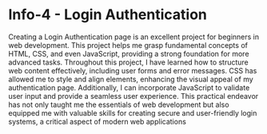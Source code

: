 # Info-4 - Login Authentication
Creating a Login Authentication page is an excellent project for beginners in web development. This project helps me grasp fundamental concepts of HTML, CSS, and even JavaScript, providing a strong foundation for more advanced tasks. Throughout this project, I have learned how to structure web content effectively, including user forms and error messages. CSS has allowed me to style and align elements, enhancing the visual appeal of my authentication page. Additionally, I can incorporate JavaScript to validate user input and provide a seamless user experience. This practical endeavor has not only taught me the essentials of web development but also equipped me with valuable skills for creating secure and user-friendly login systems, a critical aspect of modern web applications

